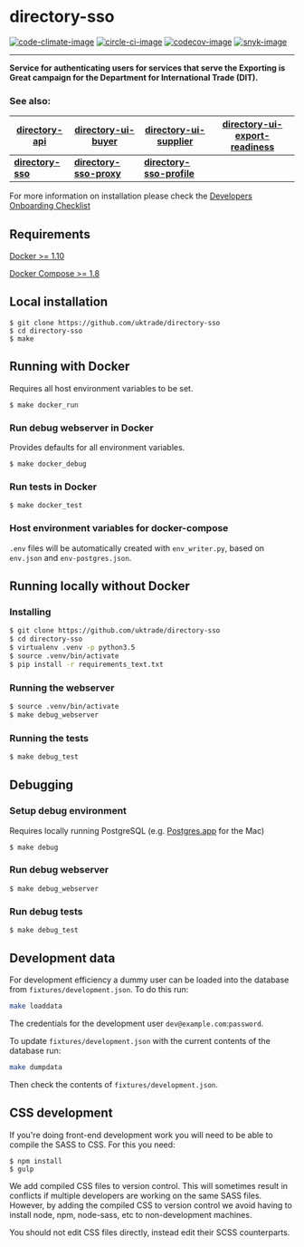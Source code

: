 # directory-sso

[![code-climate-image]][code-climate]
[![circle-ci-image]][circle-ci]
[![codecov-image]][codecov]
[![snyk-image]][snyk]

---

**Service for authenticating users for services that serve the Exporting is Great campaign for the Department for International Trade (DIT).**

### See also:
| [directory-api](https://github.com/uktrade/directory-api) | [directory-ui-buyer](https://github.com/uktrade/directory-ui-buyer) | [directory-ui-supplier](https://github.com/uktrade/directory-ui-supplier) | [directory-ui-export-readiness](https://github.com/uktrade/directory-ui-export-readiness) |
| --- | --- | --- | --- |
| **[directory-sso](https://github.com/uktrade/directory-sso)** | **[directory-sso-proxy](https://github.com/uktrade/directory-sso-proxy)** | **[directory-sso-profile](https://github.com/uktrade/directory-sso-profile)** |  |

For more information on installation please check the [Developers Onboarding Checklist](https://uktrade.atlassian.net/wiki/spaces/ED/pages/32243946/Developers+onboarding+checklist)

## Requirements
[Docker >= 1.10](https://docs.docker.com/engine/installation/)

[Docker Compose >= 1.8](https://docs.docker.com/compose/install/)

## Local installation

    $ git clone https://github.com/uktrade/directory-sso
    $ cd directory-sso
    $ make

## Running with Docker
Requires all host environment variables to be set.

    $ make docker_run

### Run debug webserver in Docker
Provides defaults for all environment variables.

    $ make docker_debug

### Run tests in Docker

    $ make docker_test

### Host environment variables for docker-compose
``.env`` files will be automatically created with ``env_writer.py``, based on ``env.json`` and ``env-postgres.json``.

## Running locally without Docker

### Installing

```bash
$ git clone https://github.com/uktrade/directory-sso
$ cd directory-sso
$ virtualenv .venv -p python3.5
$ source .venv/bin/activate
$ pip install -r requirements_text.txt
```

### Running the webserver

```bash
$ source .venv/bin/activate
$ make debug_webserver
```

### Running the tests

```bash
$ make debug_test
```

## Debugging

### Setup debug environment
Requires locally running PostgreSQL (e.g. [Postgres.app](http://postgresapp.com/) for the Mac)

    $ make debug

### Run debug webserver

    $ make debug_webserver

### Run debug tests

    $ make debug_test

## Development data

For development efficiency a dummy user can be loaded into the database from `fixtures/development.json`. To do this run:

```bash
make loaddata
```

The credentials for the development user `dev@example.com`:`password`.

To update `fixtures/development.json` with the current contents of the database run:

```bash
make dumpdata
```

Then check the contents of `fixtures/development.json`.

## CSS development

If you're doing front-end development work you will need to be able to compile the SASS to CSS. For this you need:

	$ npm install
	$ gulp

We add compiled CSS files to version control. This will sometimes result in conflicts if multiple developers are working on the same SASS files. However, by adding the compiled CSS to version control we avoid having to install node, npm, node-sass, etc to non-development machines.

You should not edit CSS files directly, instead edit their SCSS counterparts.

[code-climate-image]: https://codeclimate.com/github/uktrade/directory-sso/badges/issue_count.svg
[code-climate]: https://codeclimate.com/github/uktrade/directory-sso

[circle-ci-image]: https://circleci.com/gh/uktrade/directory-sso/tree/master.svg?style=svg
[circle-ci]: https://circleci.com/gh/uktrade/directory-sso/tree/master

[codecov-image]: https://codecov.io/gh/uktrade/directory-sso/branch/master/graph/badge.svg
[codecov]: https://codecov.io/gh/uktrade/directory-sso

[snyk-image]: https://snyk.io/test/github/uktrade/directory-sso/badge.svg
[snyk]: https://snyk.io/test/github/uktrade/directory-sso

